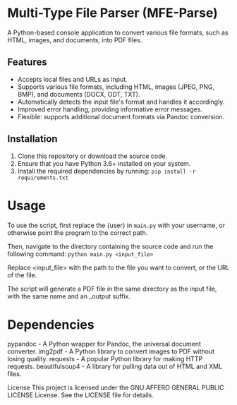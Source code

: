 # Multi-Type File Parser (MFE-Parse)

A Python-based console application to convert various file formats, such as HTML, images, and documents, into PDF files.

## Features

- Accepts local files and URLs as input.
- Supports various file formats, including HTML, images (JPEG, PNG, BMP), and documents (DOCX, ODT, TXT).
- Automatically detects the input file's format and handles it accordingly.
- Improved error handling, providing informative error messages.
- Flexible: supports additional document formats via Pandoc conversion.

## Installation

1. Clone this repository or download the source code.
2. Ensure that you have Python 3.6+ installed on your system.
3. Install the required dependencies by running: ```pip install -r requirements.txt```

# Usage 
To use the script, first replace the {user} in `main.py` with your username, or otherwise point the program to the correct path.

Then, navigate to the directory containing the source code and run the following command:
```python main.py <input_file>```

Replace <input_file> with the path to the file you want to convert, or the URL of the file.

The script will generate a PDF file in the same directory as the input file, with the same name and an _output suffix.

# Dependencies
pypandoc - A Python wrapper for Pandoc, the universal document converter.
img2pdf - A Python library to convert images to PDF without losing quality.
requests - A popular Python library for making HTTP requests.
beautifulsoup4 - A library for pulling data out of HTML and XML files.

License
This project is licensed under the GNU AFFERO GENERAL PUBLIC LICENSE License. See the LICENSE file for details.
